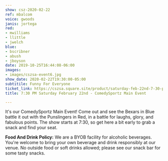 ```yaml
---
show: csz-2020-02-22
ref: mbalcom
voice: gwoods
janis: jortega
red:
- mwilliams
- llittle
- jwelch
blue:
- bscribner
- abush
- jboyson
date: 2019-10-25T16:44:08-06:00
images:
- images/cszsa-event6.jpg
show_date: 2020-02-22T19:30:00-05:00
subtitile: Funny For Everyone
ticket_link: https://cszsa.square.site/product/saturday-feb-22nd-7-30-pm-comedysportz-main-event/172?cs=true
title: 7:30 PM Saturday February 22nd - ComedySportz Main Event

---
```

It's our ComedySportz Main Event! Come out and see the Bexars in Blue battle it out with the Punslingers in Red, in a battle for laughs, glory, and fabulous points. The show starts at 7:30, so get here a bit early to grab a snack and find your seat.

**Food And Drink Policy:** We are a BYOB facility for alcoholic beverages. You're welcome to bring your own beverage and drink responsibly at our venue. No outside food or soft drinks allowed; please see our snack bar for some tasty snacks.
